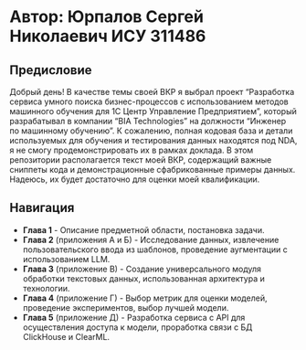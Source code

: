 # Автор: Юрпалов Сергей Николаевич ИСУ 311486

## Предисловие

Добрый день! В качестве темы своей ВКР я выбрал проект “Разработка сервиса умного поиска бизнес-процессов с использованием методов машинного обучения для 1С Центр Управление Предприятием”, который разрабатывал в компании “BIA Technologies” на должности “Инженер по машинному обучению”. К сожалению, полная кодовая база и детали используемых для обучения и тестирования данных находятся под NDA, я не смогу продемонстрировать их в рамках доклада. В этом репозитории располагается текст моей ВКР, содержащий важные сниппеты кода и демонстрационные сфабрикованные примеры данных. Надеюсь, их будет достаточно для оценки моей квалификации.

## Навигация

* **Глава 1** - Описание предметной области, постановка задачи.
* **Глава 2** (приложения А и Б) - Исследование данных, извлечение пользовательского ввода из шаблонов, проведение аугментации с использованием LLM.
* **Глава 3** (приложение В) - Создание универсального модуля обработки текстовых данных, использованная архитектура и технологии.
* **Глава 4** (приложение Г) - Выбор метрик для оценки моделей, проведение экспериментов, выбор лучшей модели.
* **Глава 5** (приложение Д) - Разработка сервиса с API для осуществления доступа к модели, проработка связи с БД ClickHouse и ClearML.
